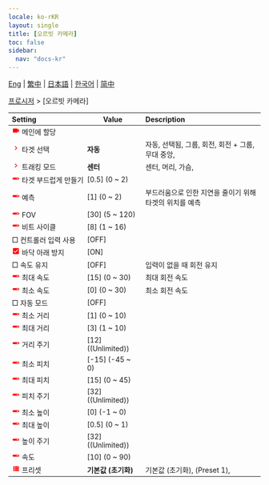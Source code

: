 ```yaml
---
locale: ko-rKR
layout: single
title: [오르빗 카메라]
toc: false
sidebar:
  nav: "docs-kr"
---
```

[Eng](/dancexr/menu/2025.4/motion/orbit_cam) | [繁中](/tw/dancexr/menu/2025.4/motion/orbit_cam) | [日本語](/jp/dancexr/menu/2025.4/motion/orbit_cam) | [한국어](/kr/dancexr/menu/2025.4/motion/orbit_cam) | [简中](/zh/dancexr/menu/2025.4/motion/orbit_cam)

[프로시저](../menu#프로시저) > [오르빗 카메라]



| Setting | Value | Description |
| :--- | --- | :--- |
|<nobr><img src="/images/icon/ic_videocam.png" alt="videocam icon"/> 메인에 할당</nobr>|| 
|<nobr><img src="/images/icon/ic_chevron.png" alt="chevron icon"/> 타겟 선택</nobr>| **자동** | 자동, 선택됨, 그룹, 회전, 회전 + 그룹, 무대 중앙,  |
|<nobr><img src="/images/icon/ic_chevron.png" alt="chevron icon"/> 트래킹 모드</nobr>| **센터** | 센터, 머리, 가슴,  |
|<nobr><img src="/images/icon/ic_slider.png" alt="slider icon"/> 타겟 부드럽게 만들기</nobr>| [0.5] (0 ~ 2) | 
|<nobr><img src="/images/icon/ic_slider.png" alt="slider icon"/> 예측</nobr>| [1] (0 ~ 2) | 부드러움으로 인한 지연을 줄이기 위해 타겟의 위치를 예측
|<nobr><img src="/images/icon/ic_slider.png" alt="slider icon"/> FOV</nobr>| [30] (5 ~ 120) | 
|<nobr><img src="/images/icon/ic_slider.png" alt="slider icon"/> 비트 사이클</nobr>| [8] (1 ~ 16) | 
|<nobr> □ 컨트롤러 입력 사용</nobr>| [OFF] | 
|<nobr><img src="/images/icon/ic_check_on.png" alt="check on icon"/> 바닥 아래 방지</nobr>| [ON] | 
|<nobr> □ 속도 유지</nobr>| [OFF] | 입력이 없을 때 회전 유지
|<nobr><img src="/images/icon/ic_slider.png" alt="slider icon"/> 최대 속도</nobr>| [15] (0 ~ 30) | 최대 회전 속도
|<nobr><img src="/images/icon/ic_slider.png" alt="slider icon"/> 최소 속도</nobr>| [0] (0 ~ 30) | 최소 회전 속도
|<nobr> □ 자동 모드</nobr>| [OFF] | 
|<nobr><img src="/images/icon/ic_slider.png" alt="slider icon"/> 최소 거리</nobr>| [1] (0 ~ 10) | 
|<nobr><img src="/images/icon/ic_slider.png" alt="slider icon"/> 최대 거리</nobr>| [3] (1 ~ 10) | 
|<nobr><img src="/images/icon/ic_slider.png" alt="slider icon"/> 거리 주기</nobr>| [12] ((Unlimited)) | 
|<nobr><img src="/images/icon/ic_slider.png" alt="slider icon"/> 최소 피치</nobr>| [-15] (-45 ~ 0) | 
|<nobr><img src="/images/icon/ic_slider.png" alt="slider icon"/> 최대 피치</nobr>| [15] (0 ~ 45) | 
|<nobr><img src="/images/icon/ic_slider.png" alt="slider icon"/> 피치 주기</nobr>| [32] ((Unlimited)) | 
|<nobr><img src="/images/icon/ic_slider.png" alt="slider icon"/> 최소 높이</nobr>| [0] (-1 ~ 0) | 
|<nobr><img src="/images/icon/ic_slider.png" alt="slider icon"/> 최대 높이</nobr>| [0.5] (0 ~ 1) | 
|<nobr><img src="/images/icon/ic_slider.png" alt="slider icon"/> 높이 주기</nobr>| [32] ((Unlimited)) | 
|<nobr><img src="/images/icon/ic_slider.png" alt="slider icon"/> 속도</nobr>| [10] (0 ~ 90) | 
|<nobr><img src="/images/icon/ic_list.png" alt="list icon"/> 프리셋</nobr>| **기본값 (초기화)** | 기본값 (초기화), (Preset 1),  |
